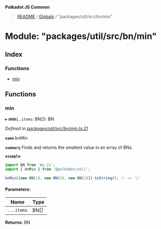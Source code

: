 **Polkadot JS Common**

> [README](../README.md) / [Globals](../globals.md) / "packages/util/src/bn/min"

# Module: "packages/util/src/bn/min"

## Index

### Functions

* [min](_packages_util_src_bn_min_.md#min)

## Functions

### min

▸ **min**(...`items`: BN[]): BN

*Defined in [packages/util/src/bn/min.ts:21](https://github.com/polkadot-js/common/blob/ce964d2f/packages/util/src/bn/min.ts#L21)*

**`name`** bnMin

**`summary`** Finds and returns the smallest value in an array of BNs.

**`example`** 
<BR>

```javascript
import BN from 'bn.js';
import { bnMin } from '@polkadot/util';

bnMin([new BN(1), new BN(3), new BN(2)]).toString(); // => '1'
```

#### Parameters:

Name | Type |
------ | ------ |
`...items` | BN[] |

**Returns:** BN
